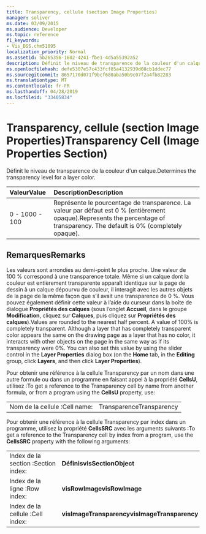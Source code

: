 ```yaml
---
title: Transparency, cellule (section Image Properties)
manager: soliver
ms.date: 03/09/2015
ms.audience: Developer
ms.topic: reference
f1_keywords:
- Vis_DSS.chm51095
localization_priority: Normal
ms.assetid: 5b265356-1602-4241-fbe1-4d5a55392a52
description: Définit le niveau de transparence de la couleur d'un calque.
ms.openlocfilehash: defe5307e57c433fcf85a4132939d08cb1ddec77
ms.sourcegitcommit: 8657170d071f9bcf680aba50b9c07f2a4fb82283
ms.translationtype: MT
ms.contentlocale: fr-FR
ms.lasthandoff: 04/28/2019
ms.locfileid: "33405834"
---
```

# <a name="transparency-cell-image-properties-section"></a><span data-ttu-id="33640-103">Transparency, cellule (section Image Properties)</span><span class="sxs-lookup"><span data-stu-id="33640-103">Transparency Cell (Image Properties Section)</span></span>

<span data-ttu-id="33640-104">Définit le niveau de transparence de la couleur d'un calque.</span><span class="sxs-lookup"><span data-stu-id="33640-104">Determines the transparency level for a layer color.</span></span>
  
|<span data-ttu-id="33640-105">**Valeur**</span><span class="sxs-lookup"><span data-stu-id="33640-105">**Value**</span></span>|<span data-ttu-id="33640-106">**Description**</span><span class="sxs-lookup"><span data-stu-id="33640-106">**Description**</span></span>|
|:-----|:-----|
|<span data-ttu-id="33640-107">0 - 100</span><span class="sxs-lookup"><span data-stu-id="33640-107">0 - 100</span></span>  <br/> |<span data-ttu-id="33640-p101">Représente le pourcentage de transparence. La valeur par défaut est 0 % (entièrement opaque).</span><span class="sxs-lookup"><span data-stu-id="33640-p101">Represents the percentage of transparency. The default is 0% (completely opaque).</span></span>  <br/> |
   
## <a name="remarks"></a><span data-ttu-id="33640-110">Remarques</span><span class="sxs-lookup"><span data-stu-id="33640-110">Remarks</span></span>

<span data-ttu-id="33640-p102">Les valeurs sont arrondies au demi-point le plus proche. Une valeur de 100 % correspond à une transparence totale. Même si un calque dont la couleur est entièrement transparente apparaît identique sur la page de dessin à un calque dépourvu de couleur, il interagit avec les autres objets de la page de la même façon que s’il avait une transparence de 0 %. Vous pouvez également définir cette valeur à l’aide du curseur dans la boîte de dialogue **Propriétés des calques** (sous l’onglet **Accueil**, dans le groupe **Modification**, cliquez sur **Calques**, puis cliquez sur **Propriétés des calques**).</span><span class="sxs-lookup"><span data-stu-id="33640-p102">Values are rounded to the nearest half percent. A value of 100% is completely transparent. Although a layer that has completely transparent color appears the same on the drawing page as a layer that has no color, it interacts with other objects on the page in the same way as if its transparency were 0%. You can also set this value by using the slider control in the **Layer Properties** dialog box (on the **Home** tab, in the **Editing** group, click **Layers**, and then click **Layer Properties**).</span></span>
  
<span data-ttu-id="33640-115">Pour obtenir une référence à la cellule Transparency par un nom dans une autre formule ou dans un programme en faisant appel à la propriété **CellsU**, utilisez :</span><span class="sxs-lookup"><span data-stu-id="33640-115">To get a reference to the Transparency cell by name from another formula, or from a program using the **CellsU** property, use:</span></span> 
  
|||
|:-----|:-----|
|<span data-ttu-id="33640-116">Nom de la cellule :</span><span class="sxs-lookup"><span data-stu-id="33640-116">Cell name:</span></span>  <br/> |<span data-ttu-id="33640-117">Transparence</span><span class="sxs-lookup"><span data-stu-id="33640-117">Transparency</span></span>  <br/> |
   
<span data-ttu-id="33640-118">Pour obtenir une référence à la cellule Transparency par index dans un programme, utilisez la propriété **CellsSRC** avec les arguments suivants :</span><span class="sxs-lookup"><span data-stu-id="33640-118">To get a reference to the Transparency cell by index from a program, use the **CellsSRC** property with the following arguments:</span></span> 
  
|||
|:-----|:-----|
|<span data-ttu-id="33640-119">Index de la section :</span><span class="sxs-lookup"><span data-stu-id="33640-119">Section index:</span></span>  <br/> |<span data-ttu-id="33640-120">**Définis**</span><span class="sxs-lookup"><span data-stu-id="33640-120">**visSectionObject**</span></span> <br/> |
|<span data-ttu-id="33640-121">Index de la ligne :</span><span class="sxs-lookup"><span data-stu-id="33640-121">Row index:</span></span>  <br/> |<span data-ttu-id="33640-122">**visRowImage**</span><span class="sxs-lookup"><span data-stu-id="33640-122">**visRowImage**</span></span> <br/> |
|<span data-ttu-id="33640-123">Index de la cellule :</span><span class="sxs-lookup"><span data-stu-id="33640-123">Cell index:</span></span>  <br/> |<span data-ttu-id="33640-124">**visImageTransparency**</span><span class="sxs-lookup"><span data-stu-id="33640-124">**visImageTransparency**</span></span> <br/> |
   

